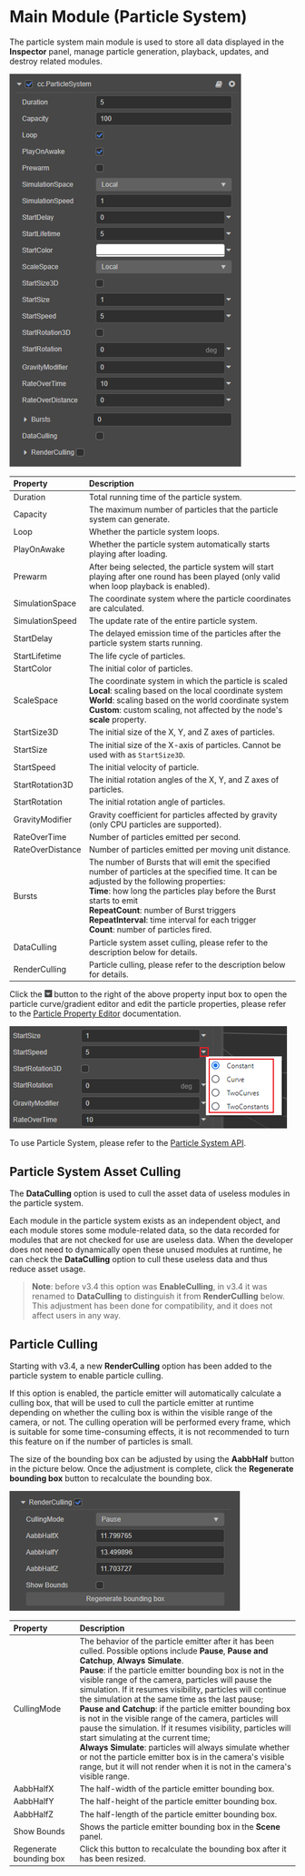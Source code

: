# Main Module (Particle System)

The particle system main module is used to store all data displayed in the **Inspector** panel, manage particle generation, playback, updates, and destroy related modules.

![main-module](main-module/main-module.png)

| Property | Description |
| :--              | :-- |
| Duration         | Total running time of the particle system. |
| Capacity         | The maximum number of particles that the particle system can generate. |
| Loop             | Whether the particle system loops. |
| PlayOnAwake      | Whether the particle system automatically starts playing after loading. |
| Prewarm          | After being selected, the particle system will start playing after one round has been played (only valid when loop playback is enabled). |
| SimulationSpace  | The coordinate system where the particle coordinates are calculated. |
| SimulationSpeed  | The update rate of the entire particle system. |
| StartDelay       | The delayed emission time of the particles after the particle system starts running. |
| StartLifetime    | The life cycle of particles. |
| StartColor       | The initial color of particles. |
| ScaleSpace       | The coordinate system in which the particle is scaled<br>**Local**: scaling based on the local coordinate system<br>**World**: scaling based on the world coordinate system<br>**Custom**: custom scaling, not affected by the node's **scale** property. |
| StartSize3D      | The initial size of the X, Y, and Z axes of particles. |
| StartSize        | The initial size of the X-axis of particles. Cannot be used with as `StartSize3D`. |
| StartSpeed       | The initial velocity of particle. |
| StartRotation3D  | The initial rotation angles of the X, Y, and Z axes of particles. |
| StartRotation    | The initial rotation angle of particles. |
| GravityModifier  | Gravity coefficient for particles affected by gravity (only CPU particles are supported). |
| RateOverTime     | Number of particles emitted per second. |
| RateOverDistance | Number of particles emitted per moving unit distance. |
| Bursts | The number of Bursts that will emit the specified number of particles at the specified time. It can be adjusted by the following properties:<br>**Time**: how long the particles play before the Burst starts to emit<br>**RepeatCount**: number of Burst triggers<br>**RepeatInterval**: time interval for each trigger<br>**Count**: number of particles fired. |
| DataCulling | Particle system asset culling, please refer to the description below for details.  |
| RenderCulling    | Particle culling, please refer to the description below for details. |

Click the ![menu button](main-module/menu-button.png) button to the right of the above property input box to open the particle curve/gradient editor and edit the particle properties, please refer to the [Particle Property Editor](./editor/index.md) documentation.

![set-pro](main-module/set-pro.png)

To use Particle System, please refer to the [Particle System API](__APIDOC__/en/class/ParticleSystem).

## Particle System Asset Culling

The **DataCulling** option is used to cull the asset data of useless modules in the particle system.

Each module in the particle system exists as an independent object, and each module stores some module-related data, so the data recorded for modules that are not checked for use are useless data. When the developer does not need to dynamically open these unused modules at runtime, he can check the **DataCulling** option to cull these useless data and thus reduce asset usage.

> **Note**: before v3.4 this option was **EnableCulling**, in v3.4 it was renamed to **DataCulling** to distinguish it from **RenderCulling** below. This adjustment has been done for compatibility, and it does not affect users in any way.

## Particle Culling

Starting with v3.4, a new **RenderCulling** option has been added to the particle system to enable particle culling.

If this option is enabled, the particle emitter will automatically calculate a culling box, that will be used to cull the particle emitter at runtime depending on whether the culling box is within the visible range of the camera, or not. The culling operation will be performed every frame, which is suitable for some time-consuming effects, it is not recommended to turn this feature on if the number of particles is small.

The size of the bounding box can be adjusted by using the **AabbHalf** button in the picture below. Once the adjustment is complete, click the **Regenerate bounding box** button to recalculate the bounding box.

![render culling](main-module/render-culling.png)

| Property | Description |
| :--- | :--- |
| CullingMode | The behavior of the particle emitter after it has been culled. Possible options include **Pause**, **Pause and Catchup**, **Always Simulate**. <br>**Pause**: if the particle emitter bounding box is not in the visible range of the camera, particles will pause the simulation. If it resumes visibility, particles will continue the simulation at the same time as the last pause;<br>**Pause and Catchup**: if the particle emitter bounding box is not in the visible range of the camera, particles will pause the simulation. If it resumes visibility, particles will start simulating at the current time;<br>**Always Simulate**: particles will always simulate whether or not the particle emitter box is in the camera's visible range, but it will not render when it is not in the camera's visible range. |
| AabbHalfX   | The half-width of the particle emitter bounding box. | 
| AabbHalfY   | The half-height of the particle emitter bounding box. |
| AabbHalfZ   | The half-length of the particle emitter bounding box. |
| Show Bounds | Shows the particle emitter bounding box in the **Scene** panel. |
| Regenerate bounding box| Click this button to recalculate the bounding box after it has been resized. |
